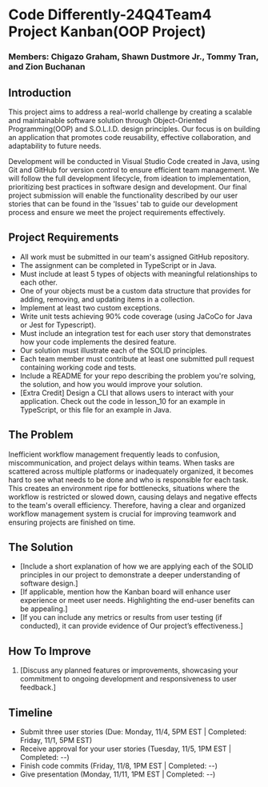 # Code Differently-24Q4Team4 Project Kanban(OOP Project)

### Members: Chigazo Graham, Shawn Dustmore Jr., Tommy Tran, and Zion Buchanan  

## Introduction

This project aims to address a real-world challenge by creating a scalable and maintainable software solution through Object-Oriented Programming(OOP) and S.O.L.I.D. design principles. Our focus is on building an application that promotes code reusability, effective collaboration, and adaptability to future needs.

Development will be conducted in Visual Studio Code created in Java, using Git and GitHub for version control to ensure efficient team management. We will follow the full development lifecycle, from ideation to implementation, prioritizing best practices in software design and development. Our final project submission will enable the functionality described by our user stories that can be found in the 'Issues' tab to guide our development process and ensure we meet the project requirements effectively.

## Project Requirements

-  All work must be submitted in our team's assigned GitHub repository.
-  The assignment can be completed in TypeScript or in Java.
-  Must include at least 5 types of objects with meaningful relationships to each other.
-  One of your objects must be a custom data structure that provides for adding, removing, and updating items in a collection.
-  Implement at least two custom exceptions.
-  Write unit tests achieving 90% code coverage (using JaCoCo for Java or Jest for Typescript).
-  Must include an integration test for each user story that demonstrates how your code implements the desired feature.
-  Our solution must illustrate each of the SOLID principles.
-  Each team member must contribute at least one submitted pull request containing working code and tests.
-  Include a README for your repo describing the problem you're solving, the solution, and how you would improve your solution.
-  [Extra Credit] Design a CLI that allows users to interact with your application. Check out the code in lesson_10 for an example in TypeScript, or this file for an example in Java.

## The Problem

Inefficient workflow management frequently leads to confusion, miscommunication, and project delays within teams. When tasks are scattered across multiple platforms or inadequately organized, it becomes hard to see what needs to be done and who is responsible for each task. This creates an environment ripe for bottlenecks, situations where the workflow is restricted or slowed down, causing delays and negative effects to the team's overall efficiency. Therefore, having a clear and organized workflow management system is crucial for improving teamwork and ensuring projects are finished on time.

## The Solution

* [Include a short explanation of how we are applying each of the SOLID principles in our project to demonstrate a deeper understanding of software design.]
* [If applicable, mention how the Kanban board will enhance user experience or meet user needs. Highlighting the end-user benefits can be appealing.]
* [If you can include any metrics or results from user testing (if conducted), it can provide evidence of Our project’s effectiveness.]

## How To Improve

1. [Discuss any planned features or improvements, showcasing your commitment to ongoing development and responsiveness to user feedback.]


## Timeline

* Submit three user stories (Due: Monday, 11/4, 5PM EST | Completed: Friday, 11/1, 5PM EST)
* Receive approval for your user stories (Tuesday, 11/5, 1PM EST | Completed: --)
* Finish code commits (Friday, 11/8, 1PM EST | Completed: --)
* Give presentation (Monday, 11/11, 1PM EST | Completed: --)


